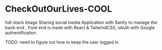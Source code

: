 # CheckOutOurLives-COOL
 full-stack Image Sharing social media Application  with Sanity to manage the back-end , front end is made with React & TailwindCSS, oAuth with Google authentification
 

TODO: need to figure out how to keep the user logged in
